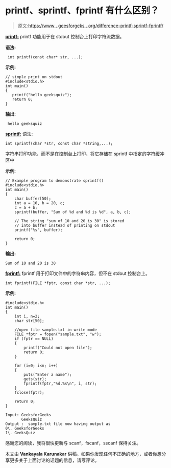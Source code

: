 # printf、sprintf、fprintf 有什么区别？

> 原文:[https://www . geesforgeks . org/difference-printf-sprintf-fprintf/](https://www.geeksforgeeks.org/difference-printf-sprintf-fprintf/)

<u>**printf:**</u>
printf 功能用于在 stdout 控制台上打印字符流数据。

**语法:**

```
 int printf(const char* str, ...); 
```

**示例:**

```
// simple print on stdout 
#include<stdio.h>
int main()
{
   printf("hello geeksquiz");
   return 0;
}
```

**输出:**

```
 hello geeksquiz
```

<u>**sprintf:**</u>
语法:

```
int sprintf(char *str, const char *string,...); 
```

字符串打印功能，而不是在控制台上打印，将它存储在 sprintf 中指定的字符缓冲区中

**示例:**

```
// Example program to demonstrate sprintf()
#include<stdio.h>
int main()
{
    char buffer[50];
    int a = 10, b = 20, c;
    c = a + b;
    sprintf(buffer, "Sum of %d and %d is %d", a, b, c);

    // The string "sum of 10 and 20 is 30" is stored 
    // into buffer instead of printing on stdout
    printf("%s", buffer);

    return 0;
}
```

**输出:**

```
Sum of 10 and 20 is 30
```

<u>**fprintf:**</u>
fprintf 用于打印文件中的字符串内容，但不在 stdout 控制台上。

```
int fprintf(FILE *fptr, const char *str, ...);
```

**示例:**

```
#include<stdio.h>
int main()
{
    int i, n=2;
    char str[50];

    //open file sample.txt in write mode
    FILE *fptr = fopen("sample.txt", "w");
    if (fptr == NULL)
    {
        printf("Could not open file");
        return 0;
    }

    for (i=0; i<n; i++)
    {
        puts("Enter a name");
        gets(str);
        fprintf(fptr,"%d.%s\n", i, str);
    }
    fclose(fptr);

    return 0;
}
```

```
Input: GeeksforGeeks
       GeeksQuiz
Output :  sample.txt file now having output as 
0\. GeeksforGeeks
1\. GeeksQuiz
```

感谢您的阅读，我将很快更新与 scanf，fscanf，sscanf 保持关注。

本文由 **Vankayala Karunakar** 供稿。如果你发现任何不正确的地方，或者你想分享更多关于上面讨论的话题的信息，请写评论。